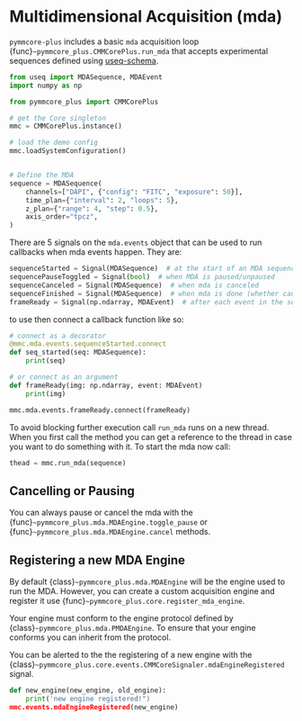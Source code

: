 # Multidimensional Acquisition (mda)

`pymmcore-plus` includes a basic `mda` acquisition loop {func}`~pymmcore_plus.CMMCorePlus.run_mda` that
accepts experimental sequences defined using [useq-schema](https://github.com/tlambert03/useq-schema).


```python
from useq import MDASequence, MDAEvent
import numpy as np

from pymmcore_plus import CMMCorePlus

# get the Core singleton
mmc = CMMCorePlus.instance()

# load the demo config
mmc.loadSystemConfiguration()


# Define the MDA
sequence = MDASequence(
    channels=["DAPI", {"config": "FITC", "exposure": 50}],
    time_plan={"interval": 2, "loops": 5},
    z_plan={"range": 4, "step": 0.5},
    axis_order="tpcz",
)
```

There are 5 signals on the `mda.events` object that can be used to run callbacks when mda events happen. They are:

```python
sequenceStarted = Signal(MDASequence)  # at the start of an MDA sequence
sequencePauseToggled = Signal(bool)  # when MDA is paused/unpaused
sequenceCanceled = Signal(MDASequence)  # when mda is canceled
sequenceFinished = Signal(MDASequence)  # when mda is done (whether canceled or not)
frameReady = Signal(np.ndarray, MDAEvent)  # after each event in the sequence
```

to use then connect a callback function like so:

```python
# connect as a decorator
@mmc.mda.events.sequenceStarted.connect
def seq_started(seq: MDASequence):
    print(seq)

# or connect as an argument
def frameReady(img: np.ndarray, event: MDAEvent)
    print(img)

mmc.mda.events.frameReady.connect(frameReady)
```


To avoid blocking further execution call `run_mda` runs on a new thread. When you first call
the method you can get a reference to the thread in case you want to do something with it.
To start the mda now call:

```python
thead = mmc.run_mda(sequence)
```


## Cancelling or Pausing

You can always pause or cancel the mda with the {func}`~pymmcore_plus.mda.MDAEngine.toggle_pause`
or {func}`~pymmcore_plus.mda.MDAEngine.cancel` methods.


## Registering a new MDA Engine

By default {class}`~pymmcore_plus.mda.MDAEngine` will be the engine used to run the MDA. However, you can create a custom
acquisition engine and register it use {func}`~pymmcore_plus.core.register_mda_engine`.


Your engine must conform to the engine protocol defined by {class}`~pymmcore_plus.mda.PMDAEngine`. To ensure that your engine
conforms you can inherit from the protocol.


You can be alerted to the the registering of a new engine with the {class}`~pymmcore_plus.core.events.CMMCoreSignaler.mdaEngineRegistered` signal.
```python
def new_engine(new_engine, old_engine):
    print('new engine registered!")
mmc.events.mdaEngineRegistered(new_engine)
```
